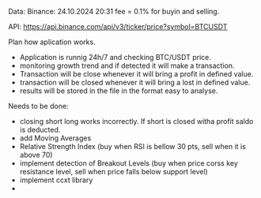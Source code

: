 Data:
Binance:
24.10.2024 20:31 
fee = 0.1% for buyin and selling.

API: https://api.binance.com/api/v3/ticker/price?symbol=BTCUSDT


Plan how aplication works.
- Application is runnig 24h/7 and checking BTC/USDT price.
- monitoring growth trend and if detected it will make a transaction.
- Transaction will be close whenever it will bring a profit in defined value.
- transaction will be closed whenever it will bring a lost in defined value.
- results will be stored in the file in the format easy to analyse.

Needs to be done:
- closing short long works incorrectly. If short is closed witha  profit saldo is deducted. 
- add Moving Averages
- Relative Strength Index (buy when RSI is bellow 30 pts, sell when it is above 70)
- implement detection of Breakout Levels (buy when price corss key resistance level, sell when price falls below support level)
- implement ccxt library
-

